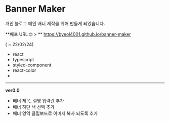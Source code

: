 # Banner Maker
개인 블로그 메인 배너 제작을 위해 만들게 되었습니다.

**배포 URL 🤓 > ** https://byeol4001.github.io/banner-maker

( ~ 22/02/24)

- react
- typescript
- styled-component
- react-color
- 


------

**ver0.0**

- 배너 제목, 설명 입력란 추가
- 배너 하단 색 선택 추가
- 배너 영역 클립보드로 이미지 복사 되도록 추가
